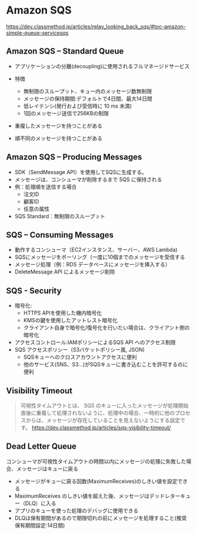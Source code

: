 # Amazon SQS 
https://dev.classmethod.jp/articles/relay_looking_back_sqs/#toc-amazon-simple-queue-servicesqs
## Amazon SQS – Standard Queue
- アプリケーションの分離(decoupling)に使用されるフルマネージドサービス
- 特徴
    - 無制限のスループット、キュー内のメッセージ数無制限
    - メッセージの保持期間:デフォルトで4日間、最大14日間 
    - 低レイテンシ(発行および受信時に 10 ms 未満)
    - 1回のメッセージ送信で256KBの制限
    
- 重複したメッセージを持つことがある
- 順不同のメッセージを持つことがある


## Amazon SQS – Producing Messages
- SDK（SendMessage API）を使用してSQSに生成する。
- メッセージは、コンシューマが削除するまで SQS に保持される
- 例：処理順を送信する場合
    - 注文ID
    - 顧客ID
    - 任意の属性
- SQS Standard：無制限のスループット

## SQS – Consuming Messages
- 動作するコンシューマ（EC2インスタンス、サーバー、AWS Lambda)
- SQSにメッセージをポーリング（一度に10個までのメッセージを受信する
- メッセージ処理（例：RDS データベースにメッセージを挿入する） 
- DeleteMessage API によるメッセージ削除

## SQS - Security
- 暗号化:
    - HTTPS APIを使用した機内暗号化
    - KMSの鍵を使用したアットレスト暗号化
    - クライアント自身で暗号化/復号化を行いたい場合は、クライアント側の暗号化
- アクセスコントロール:IAMポリシーによるSQS API へのアクセス制限 
- SQS アクセスポリシー（S3バケットポリシー風, JSON)
    - SQSキューへのクロスアカウントアクセスに便利
    - 他のサービス(SNS、S3...)がSQSキューに書き込むことを許可するのに便利

## Visibility Timeout
>可視性タイムアウトとは、 SQS のキューに入ったメッセージが処理開始直後に重複して処理されないように、処理中の場合、一時的に他のプロセスからは、メッセージが存在していることを見えないようにする設定です。
https://dev.classmethod.jp/articles/sqs-visibility-timeout/

## Dead Letter Queue
コンシューマが可視性タイムアウトの時間以内にメッセージの処理に失敗した場合、メッセージはキューに戻る
- メッセージがキューに戻る回数(MaximumReceives)のしきい値を設定できる
- MaximumReceives のしきい値を超えた後、メッセージはデッドレターキュー（DLQ）に入る
- アプリのキューを使った処理のデバッグに使用できる
- DLQは保有期間があるので期限切れの前にメッセージを処理すること(推奨保有期間設定:14日間)